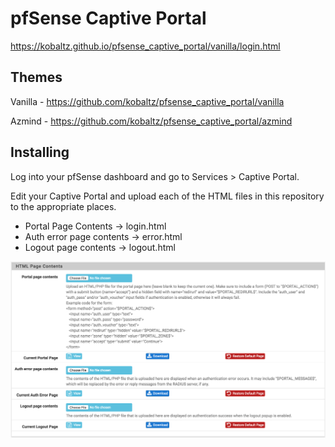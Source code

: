 # pfSense Captive Portal

https://kobaltz.github.io/pfsense_captive_portal/vanilla/login.html

## Themes

Vanilla - https://github.com/kobaltz/pfsense_captive_portal/vanilla

Azmind - https://github.com/kobaltz/pfsense_captive_portal/azmind

## Installing

Log into your pfSense dashboard and go to Services > Captive Portal.

Edit your Captive Portal and upload each of the HTML files in this repository to the appropriate places.

  - Portal Page Contents -> login.html
  - Auth error page contents -> error.html
  - Logout page contents -> logout.html

![Settings](settings.png)
